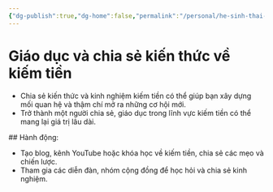 ```yaml
---
{"dg-publish":true,"dg-home":false,"permalink":"/personal/he-sinh-thai-kiem-tien/giao-duc-va-chia-se-kien-thuc-ve-kiem-tien/","dgPassFrontmatter":true,"noteIcon":"","updated":"2025-01-14T22:28:21.959+07:00"}
---
```


# Giáo dục và chia sẻ kiến thức về kiếm tiền
- Chia sẻ kiến thức và kinh nghiệm kiếm tiền có thể giúp bạn xây dựng mối quan hệ và thậm chí mở ra những cơ hội mới.
- Trở thành một người chia sẻ, giáo dục trong lĩnh vực kiếm tiền có thể mang lại giá trị lâu dài.

​## Hành động:
- Tạo blog, kênh YouTube hoặc khóa học về kiếm tiền, chia sẻ các mẹo và chiến lược.
- Tham gia các diễn đàn, nhóm cộng đồng để học hỏi và chia sẻ kinh nghiệm.